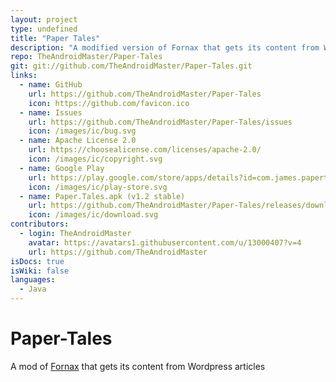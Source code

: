```yaml
---
layout: project
type: undefined
title: "Paper Tales"
description: "A modified version of Fornax that gets its content from Wordpress articles."
repo: TheAndroidMaster/Paper-Tales
git: git://github.com/TheAndroidMaster/Paper-Tales.git
links:
  - name: GitHub
    url: https://github.com/TheAndroidMaster/Paper-Tales
    icon: https://github.com/favicon.ico
  - name: Issues
    url: https://github.com/TheAndroidMaster/Paper-Tales/issues
    icon: /images/ic/bug.svg
  - name: Apache License 2.0
    url: https://choosealicense.com/licenses/apache-2.0/
    icon: /images/ic/copyright.svg
  - name: Google Play
    url: https://play.google.com/store/apps/details?id=com.james.papertales
    icon: /images/ic/play-store.svg
  - name: Paper.Tales.apk (v1.2 stable)
    url: https://github.com/TheAndroidMaster/Paper-Tales/releases/download/v1.2/Paper.Tales.apk
    icon: /images/ic/download.svg
contributors:
  - login: TheAndroidMaster
    avatar: https://avatars1.githubusercontent.com/u/13000407?v=4
    url: https://github.com/TheAndroidMaster
isDocs: true
isWiki: false
languages:
  - Java
---
```


# Paper-Tales
A mod of [Fornax](https://github.com/TheAndroidMaster/Wallpapers) that gets its content from Wordpress articles
